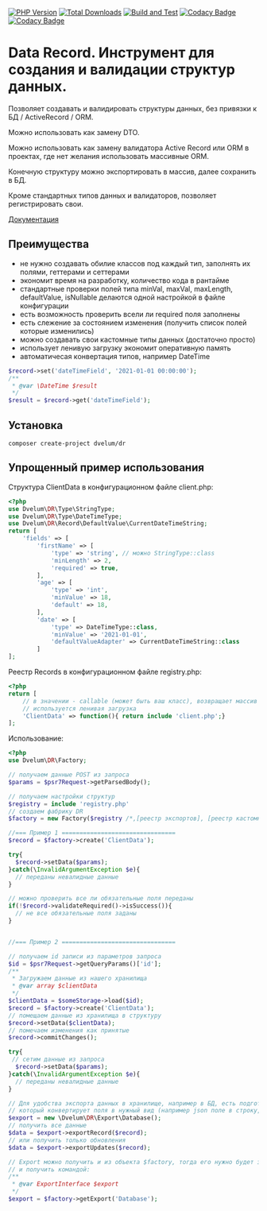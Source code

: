 [![PHP Version](https://img.shields.io/badge/php-7.4%2B-blue.svg)](https://packagist.org/packages/dvelum/dr)
[![Total Downloads](https://img.shields.io/packagist/dt/dvelum/dr.svg?style=flat-square)](https://packagist.org/packages/dvelum/dr)
[![Build and Test](https://github.com/dvelum/dr/actions/workflows/build_and_test.yml/badge.svg)](https://github.com/dvelum/dr/actions/workflows/build_and_test.yml)
[![Codacy Badge](https://app.codacy.com/project/badge/Grade/530ae53699f3416d8565282e10bac6ec)](https://www.codacy.com/gh/dvelum/dr/dashboard)
[![Codacy Badge](https://app.codacy.com/project/badge/Coverage/530ae53699f3416d8565282e10bac6ec)](https://www.codacy.com/gh/dvelum/dr/dashboard)
# Data Record. Инструмент для создания и валидации структур данных.

Позволяет создавать и валидировать структуры данных, без привязки к БД / ActiveRecord / ORM. 

Можно использовать как замену DTO.

Можно использовать как замену валидатора Active Record или ORM в проектах, где нет желания использовать
массивные ORM.

Конечную структуру можно экспортировать в массив, далее сохранить в БД.

Кроме стандартных типов данных и валидаторов, позволяет регистрировать свои.

[Документация](docs/readme.md)

## Преимущества
- не нужно создавать обилие классов под каждый тип, заполнять их полями, геттерами и сеттерами
- экономит время на разработку, количество кода в рантайме
- стандартные проверки полей типа minVal, maxVal, maxLength, defaultValue, isNullable делаются одной настройкой в файле конфигурации
- есть возможность проверить всели ли required поля заполнены
- есть слежение за состоянием изменения (получить список полей которые изменились)
- можно создавать свои кастомные типы данных (достаточно просто)
- использует ленивую загрузку экономит оперативную память
- автоматичесая конвертация типов, например DateTime 

```php 
$record->set('dateTimeField', '2021-01-01 00:00:00');
/**
 * @var \DateTime $result
 */
$result = $record->get('dateTimeField');
```


## Установка

`composer create-project dvelum/dr`


## Упрощенный пример использования
Структура ClientData в конфигурационном файле client.php:
```php
<?php
use Dvelum\DR\Type\StringType;
use Dvelum\DR\Type\DateTimeType;
use Dvelum\DR\Record\DefaultValue\CurrentDateTimeString;
return [
    'fields' => [
        'firstName' => [
            'type' => 'string', // можно StringType::class
            'minLength' => 2,
            'required' => true,
        ],
        'age' => [
            'type' => 'int',
            'minValue' => 18,
            'default' => 18,
        ],
        'date' => [
            'type' => DateTimeType::class,
            'minValue' => '2021-01-01',
            'defaultValueAdapter' => CurrentDateTimeString::class
        ]
];
```

Реестр Records в конфигурационном файле registry.php:

```php
<?php
return [
	// в значении - callable (может быть ваш класс), возвращает массив конфигурации, 
	// используется ленивая загрузка
    'ClientData' => function(){ return include 'client.php';}
];
```

Использование: 

```php
<?php
use Dvelum\DR\Factory;

// получаем данные POST из запроса
$params = $psr7Request->getParsedBody();

// получаем настройки структур
$registry = include 'registry.php'
// создаем фабрику DR
$factory = new Factory($registry /*,[реестр экспортов], [реестр кастомных типов]*/);

//=== Пример 1 ================================
$record = $factory->create('ClientData');

try{
  $record->setData($params);
}catch(\InvalidArgumentException $e){
  // переданы невалидные данные
}

// можно проверить все ли обязательные поля переданы
if(!$record->validateRequired()->isSuccess()){
  // не все обязательные поля заданы
}


//=== Пример 2 ================================

// получаем id записи из параметров запроса
$id = $psr7Request->getQueryParams()['id'];
/**
 * Загружаем данные из нашего хранилища
 * @var array $clientData 
 */
$clientData = $someStorage->load($id);
$record = $factory->create('ClientData');
// помещаем данные из хранилища в структуру
$record->setData($clientData);
// помечаем изменения как принятые
$record->commitChanges();

try{
 // сетим данные из запроса
  $record->setData($params);
}catch(\InvalidArgumentException $e){
  // переданы невалидные данные
}

// Для удобства экспорта данных в хранилище, например в БД, есть подготовленный класс экспорта, 
// который конвертирует поля в нужный вид (например json поле в строку, DateTime в строку формата 'Y-m-d H:i:s')
$export = new \Dvelum\DR\Export\Database();
// получить все данные
$data = $export->exportRecord($record);
// или получить только обновления
$data = $export->exportUpdates($record);

// Export можно получить и из объекта $factory, тогда его нужно будет зарегистрировать при создании $factory
// и получить командой:
/**
 * @var ExportInterface $export
 */
$export = $factory->getExport('Database');



